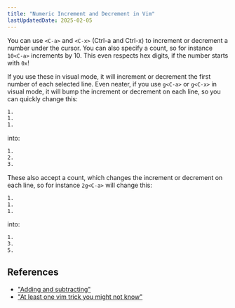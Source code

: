 ```yaml
---
title: "Numeric Increment and Decrement in Vim"
lastUpdatedDate: 2025-02-05
---
```


You can use `<C-a>` and `<C-x>` (Ctrl-a and Ctrl-x) to increment or decrement a number under the cursor.
You can also specify a count, so for instance `10<C-a>` increments by 10.
This even respects hex digits, if the number starts with `0x`!

If you use these in visual mode, it will increment or decrement the first number of each selected line.
Even neater, if you use `g<C-a>` or `g<C-x>` in visual mode, it will bump the increment or decrement on each line, so you can quickly change this:

```markdown
1.
1.
1.
```

into:

```markdown
1.
2.
3.
```

These also accept a count, which changes the increment or decrement on each line, so for instance `2g<C-a>` will change this:

```markdown
1.
1.
1.
```

into:

```markdown
1.
3.
5.
```

## References

- ["Adding and subtracting"](https://vimhelp.org/change.txt.html#CTRL-A)
- ["At least one vim trick you might not know"](https://www.hillelwayne.com/post/intermediate-vim/)